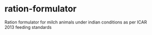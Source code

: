 # ration-formulator
Ration formulator for milch animals under indian conditions as per ICAR 2013 feeding standards
